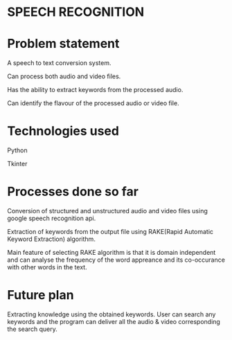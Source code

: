 # SPEECH RECOGNITION 

  
# Problem statement

A speech to text conversion system.

Can process both audio and video files.

Has the ability to extract keywords from the processed audio.

Can identify the flavour of the processed audio or video file.

# Technologies used

Python

Tkinter

# Processes done so far

Conversion of structured and unstructured audio and video files using google speech recognition api.

Extraction of keywords from the output file using RAKE(Rapid Automatic Keyword Extraction) algorithm.

Main feature of selecting RAKE algorithm is that it is domain independent and can analyse the frequency of the word appreance and its 
co-occurance with other words in the text. 

# Future plan 
Extracting knowledge using the obtained keywords.
User can search any keywords and the program can deliver all the audio & video corresponding the 
search query.




